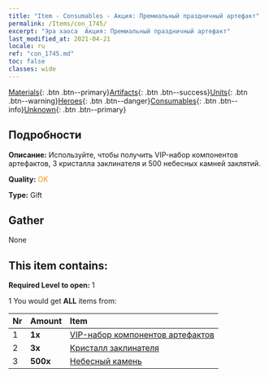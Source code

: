 ```yaml
---
title: "Item - Consumables - Акция: Премиальный праздничный артефакт"
permalink: /Items/con_1745/
excerpt: "Эра хаоса  Акция: Премиальный праздничный артефакт"
last_modified_at: 2021-04-21
locale: ru
ref: "con_1745.md"
toc: false
classes: wide
---
```

 [Materials](/ru/Items/){: .btn .btn--primary}[Artifacts](/ru/Items/Artifacts/){: .btn .btn--success}[Units](/ru/Items/Units/){: .btn .btn--warning}[Heroes](/ru/Items/Heroes/){: .btn .btn--danger}[Consumables](/ru/Items/Consumables/){: .btn .btn--info}[Unknown](/ru/Items/Unknown/){: .btn .btn--primary}

## Подробности
 **Описание:** Используйте, чтобы получить VIP-набор компонентов артефактов, 3 кристалла заклинателя и 500 небесных камней заклятий.

 **Quality:** <span style="color: #FF8C00">OK</span>

 **Type:** Gift

## Gather

  None

## This item contains:

 **Required Level to open:** 1

 1 You would get **ALL** items  from:

  | Nr | Amount |     Item    |
  |:---|:-------|:------------|
  | 1 |  **1x** | [VIP-набор компонентов артефактов](/ru/Items/con_1740/) |  | 
  | 2 |  **3x** | [Кристалл заклинателя](/ru/Items/art_189/) |  | 
  | 3 |  **500x** | [Небесный камень](/ru/Items/art_188/) |  | 
